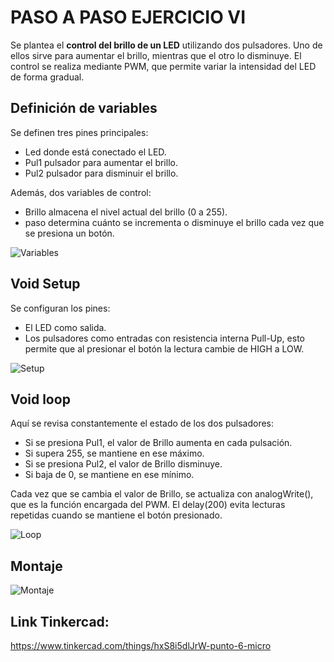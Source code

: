 # PASO A PASO EJERCICIO VI

Se plantea el **control del brillo de un LED** utilizando dos pulsadores. Uno de ellos sirve para aumentar el brillo, mientras que el otro lo disminuye. El control se realiza mediante PWM, que permite variar la intensidad del LED de forma gradual.

## Definición de variables  

Se definen tres pines principales:

- Led donde está conectado el LED.
- Pul1 pulsador para aumentar el brillo.
- Pul2 pulsador para disminuir el brillo.

Además, dos variables de control:

- Brillo almacena el nivel actual del brillo (0 a 255).
- paso determina cuánto se incrementa o disminuye el brillo cada vez que se presiona un botón.

![Variables](https://github.com/johanerre/RetosMicro/blob/main/EJERCICIOS%201/PUNTO%205/IMÁGENES/Captura%20de%20pantalla%202025-09-28%20214423.png)

## Void Setup

Se configuran los pines:

- El LED como salida.
- Los pulsadores como entradas con resistencia interna Pull-Up,
esto permite que al presionar el botón la lectura cambie de HIGH a LOW.

![Setup](https://github.com/johanerre/RetosMicro/blob/main/EJERCICIOS%201/PUNTO%205/IMÁGENES/Captura%20de%20pantalla%202025-09-28%20214503.png)

## Void loop

Aquí se revisa constantemente el estado de los dos pulsadores:

- Si se presiona Pul1, el valor de Brillo aumenta en cada pulsación.
- Si supera 255, se mantiene en ese máximo.
- Si se presiona Pul2, el valor de Brillo disminuye.
- Si baja de 0, se mantiene en ese mínimo.

Cada vez que se cambia el valor de Brillo, se actualiza con analogWrite(), que es la función encargada del PWM. El delay(200) evita lecturas repetidas cuando se mantiene el botón presionado.

![Loop](https://github.com/johanerre/RetosMicro/blob/main/EJERCICIOS%201/PUNTO%205/IMÁGENES/Captura%20de%20pantalla%202025-09-28%20214638.png)

## Montaje

![Montaje](https://github.com/johanerre/RetosMicro/blob/main/EJERCICIOS%201/PUNTO%205/IMÁGENES/Captura%20de%20pantalla%202025-09-28%20214703.png)

## Link Tinkercad:

https://www.tinkercad.com/things/hxS8i5dlJrW-punto-6-micro